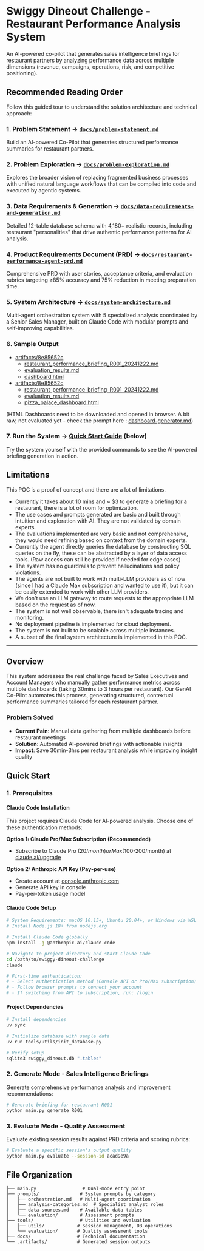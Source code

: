 # Swiggy Dineout Challenge - Restaurant Performance Analysis System

An AI-powered co-pilot that generates sales intelligence briefings for restaurant partners by analyzing performance data across multiple dimensions (revenue, campaigns, operations, risk, and competitive positioning).

## Recommended Reading Order

Follow this guided tour to understand the solution architecture and technical approach:

### 1. **Problem Statement** → [`docs/problem-statement.md`](docs/problem-statement.md)
Build an AI-powered Co-Pilot that generates structured performance summaries for restaurant partners.

### 2. **Problem Exploration** → [`docs/problem-exploration.md`](docs/problem-exploration.md)  
Explores the broader vision of replacing fragmented business processes with unified natural language workflows that can be compiled into code and executed by agentic systems.

### 3. **Data Requirements & Generation** → [`docs/data-requirements-and-generation.md`](docs/data-requirements-and-generation.md)
Detailed 12-table database schema with 4,180+ realistic records, including restaurant "personalities" that drive authentic performance patterns for AI analysis.

### 4. **Product Requirements Document (PRD)** → [`docs/restaurant-performance-agent-prd.md`](docs/restaurant-performance-agent-prd.md)
Comprehensive PRD with user stories, acceptance criteria, and evaluation rubrics targeting ≥85% accuracy and 75% reduction in meeting preparation time.

### 5. **System Architecture** → [`docs/system-architecture.md`](docs/system-architecture.md)
Multi-agent orchestration system with 5 specialized analysts coordinated by a Senior Sales Manager, built on Claude Code with modular prompts and self-improving capabilities.

### 6. **Sample Output**
- [artifacts/8e85652c](artifacts/8e85652c)
    - [restaurant_performance_briefing_R001_20241222.md](artifacts/8e85652c/restaurant_performance_briefing_R001_20241222.md)
    - [evaluation_results.md](artifacts/8e85652c/evaluation_results.md)
    - [dashboard.html](artifacts/8e85652c/dashboard.html) 
- [artifacts/8e85652c](artifacts/8e85652c)
    - [restaurant_performance_briefing_R001_20241222.md](artifacts/8e85652c/restaurant_performance_briefing_R001_20241222.md)
    - [evaluation_results.md](artifacts/8e85652c/evaluation_results.md)
    - [pizza_palace_dashboard.html](artifacts/fd0acfd4/pizza_palace_dashboard.html)

(HTML Dashboards need to be downloaded and opened in browser. A bit raw, not evaluated yet - check the prompt here : [dashboard-generator.md](prompts/dashboard-generator.md))

### 7. **Run the System** → [Quick Start Guide](#quick-start) (below)
Try the system yourself with the provided commands to see the AI-powered briefing generation in action.

## Limitations
This POC is a proof of concept and there are a lot of limitations.

- Currently it takes about 10 mins and ~ $3 to generate a briefing for a restaurant, there is a lot of room for optimization.
- The use cases and prompts generated are basic and built through intuition and exploration with AI. They are not validated by domain experts.
- The evaluations implemented are very basic and not comprehensive, they would need refining based on context from the domain experts.
- Currently the agent directly queries the database by constructing SQL queries on the fly, these can be abstracted by a layer of data access tools. (Raw access can still be provided if needed for edge cases)
- The system has no guardrails to prevent hallucinations and policy violations.
- The agents are not built to work with multi-LLM providers as of now (since I had a Claude Max subscription and wanted to use it), but it can be easily extended to work with other LLM providers.
- We don't use an LLM gateway to route requests to the appropriate LLM based on the request as of now.
- The system is not well observable, there isn't adequate tracing and monitoring.
- No deployment pipeline is implemented for cloud deployment.
- The system is not built to be scalable across multiple instances.
- A subset of the final system architecture is implemented in this POC.

---

## Overview

This system addresses the real challenge faced by Sales Executives and Account Managers who manually gather performance metrics across multiple dashboards (taking 30mins to 3 hours per restaurant). Our GenAI Co-Pilot automates this process, generating structured, contextual performance summaries tailored for each restaurant partner.

### Problem Solved
- **Current Pain**: Manual data gathering from multiple dashboards before restaurant meetings
- **Solution**: Automated AI-powered briefings with actionable insights
- **Impact**: Save 30min-3hrs per restaurant analysis while improving insight quality

## Quick Start

### 1. Prerequisites

#### Claude Code Installation
This project requires Claude Code for AI-powered analysis. Choose one of these authentication methods:

**Option 1: Claude Pro/Max Subscription (Recommended)**
- Subscribe to Claude Pro ($20/month) or Max ($100-200/month) at [claude.ai/upgrade](https://claude.ai/upgrade)

**Option 2: Anthropic API Key (Pay-per-use)**
- Create account at [console.anthropic.com](https://console.anthropic.com)
- Generate API key in console
- Pay-per-token usage model

#### Claude Code Setup
```bash
# System Requirements: macOS 10.15+, Ubuntu 20.04+, or Windows via WSL
# Install Node.js 18+ from nodejs.org

# Install Claude Code globally
npm install -g @anthropic-ai/claude-code

# Navigate to project directory and start Claude Code
cd /path/to/swiggy-dineout-challenge
claude

# First-time authentication:
# - Select authentication method (Console API or Pro/Max subscription)
# - Follow browser prompts to connect your account
# - If switching from API to subscription, run: /login
```

#### Project Dependencies
```bash
# Install dependencies
uv sync

# Initialize database with sample data
uv run tools/utils/init_database.py

# Verify setup
sqlite3 swiggy_dineout.db ".tables"
```

### 2. Generate Mode - Sales Intelligence Briefings

Generate comprehensive performance analysis and improvement recommendations:

```bash
# Generate briefing for restaurant R001
python main.py generate R001
```

### 3. Evaluate Mode - Quality Assessment

Evaluate existing session results against PRD criteria and scoring rubrics:

```bash
# Evaluate a specific session's output quality
python main.py evaluate --session-id acad9e9a
```

## File Organization

```
├── main.py                 # Dual-mode entry point
├── prompts/               # System prompts by category
│   ├── orchestration.md   # Multi-agent coordination
│   ├── analysis-categories.md  # Specialist analyst roles
│   ├── data-sources.md    # Available data tables
│   └── evaluation/        # Assessment prompts
├── tools/                 # Utilities and evaluation
│   ├── utils/            # Session management, DB operations
│   └── evaluation/       # Quality assessment tools
├── docs/                 # Technical documentation
└── .artifacts/           # Generated session outputs
```

